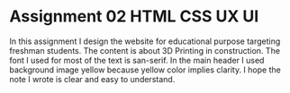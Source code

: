 # Assignment 02 HTML CSS UX UI 
In this assignment I design the website for educational purpose targeting freshman students. The content is about 3D Printing in construction. The font I used for most of the text is san-serif. In the main header I used background image yellow because yellow color implies clarity. I hope the note I wrote is clear and easy to understand. 
